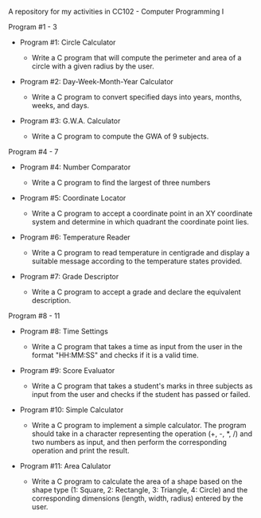 A repository for my activities in CC102 - Computer Programming I

Program #1 - 3
- Program #1: Circle Calculator
    - Write a C program that will compute the perimeter and area of a circle with a
      given radius by the user.
      
- Program #2: Day-Week-Month-Year Calculator
    - Write a C program to convert specified days into years, months, weeks, and
      days.
      
- Program #3: G.W.A. Calculator
    - Write a C program to compute the GWA of 9 subjects.

Program #4 - 7
- Program #4: Number Comparator
    - Write a C program to find the largest of three numbers

- Program #5: Coordinate Locator
    - Write a C program to accept a coordinate point in an XY coordinate system and
      determine in which quadrant the coordinate point lies.

- Program #6: Temperature Reader
    - Write a C program to read temperature in centigrade and display a suitable message
      according to the temperature states provided.

- Program #7: Grade Descriptor
    - Write a C program to accept a grade and declare the equivalent description.

Program #8 - 11
 - Program #8: Time Settings
    - Write a C program that takes a time as input from the user in the format "HH:MM:SS"
      and checks if it is a valid time.

 - Program #9: Score Evaluator
    - Write a C program that takes a student's marks in three subjects as input from the
      user and checks if the student has passed or failed.

 - Program #10: Simple Calculator
    - Write a C program to implement a simple calculator. The program should take in a
      character representing the operation (+, -, *, /) and two numbers as input, and
      then perform the corresponding operation and print the result.

 - Program #11: Area Calulator
    - Write a C program to calculate the area of a shape based on the shape type
      (1: Square, 2: Rectangle, 3: Triangle, 4: Circle) and the corresponding dimensions
      (length, width, radius) entered by the user.
